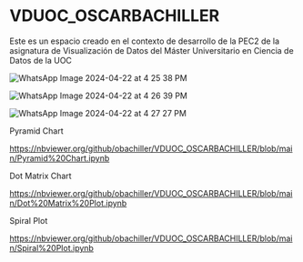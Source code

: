 # VDUOC_OSCARBACHILLER
Este es un espacio creado en el contexto de desarrollo de la PEC2 de la asignatura de Visualización de Datos del Máster Universitario en Ciencia de Datos de la UOC

![WhatsApp Image 2024-04-22 at 4 25 38 PM](https://github.com/obachiller/VDUOC_OSCARBACHILLER/assets/46271755/c4dbd763-c6ec-48f4-b66a-d66f1211d753)

![WhatsApp Image 2024-04-22 at 4 26 39 PM](https://github.com/obachiller/VDUOC_OSCARBACHILLER/assets/46271755/6fe928f7-e448-4172-afcb-686df0f0a7b2)

![WhatsApp Image 2024-04-22 at 4 27 27 PM](https://github.com/obachiller/VDUOC_OSCARBACHILLER/assets/46271755/eb5c9db1-2715-412b-be5f-bf5d0b9f9e8f)


Pyramid Chart

https://nbviewer.org/github/obachiller/VDUOC_OSCARBACHILLER/blob/main/Pyramid%20Chart.ipynb

Dot Matrix Chart

https://nbviewer.org/github/obachiller/VDUOC_OSCARBACHILLER/blob/main/Dot%20Matrix%20Plot.ipynb

Spiral Plot

https://nbviewer.org/github/obachiller/VDUOC_OSCARBACHILLER/blob/main/Spiral%20Plot.ipynb


